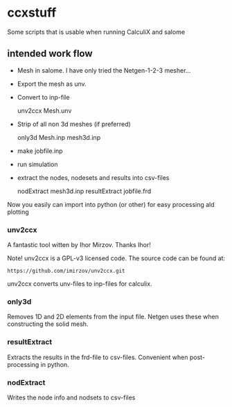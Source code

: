 # ccxstuff
Some scripts that is usable when running CalculiX and salome

## intended work flow

- Mesh in salome. I have only tried the Netgen-1-2-3 mesher... 
- Export the mesh as unv.
- Convert to inp-file

    unv2ccx Mesh.unv

- Strip of all non 3d meshes (if preferred)

    only3d Mesh.inp mesh3d.inp

- make jobfile.inp
- run simulation
- extract the nodes, nodesets and results into csv-files

    nodExtract mesh3d.inp
	resultExtract jobfile.frd

Now you easily can import into python (or other) for easy processing
ald plotting

### unv2ccx

A fantastic tool witten by Ihor Mirzov. Thanks Ihor!

Note! unv2ccx is a GPL-v3 licensed code. The source code can be found at:


    https://github.com/imirzov/unv2ccx.git


unv2ccx converts unv-files to inp-files for calculix.

### only3d

Removes 1D and 2D elements from the input file. Netgen uses these
when constructing the solid mesh.



### resultExtract

Extracts the results in the frd-file to csv-files. Convenient when
post-processing in python.

### nodExtract

Writes the node info and nodsets to csv-files

